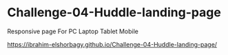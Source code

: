 # Challenge-04-Huddle-landing-page
Responsive page For PC Laptop Tablet Mobile 

https://ibrahim-elshorbagy.github.io/Challenge-04-Huddle-landing-page/
